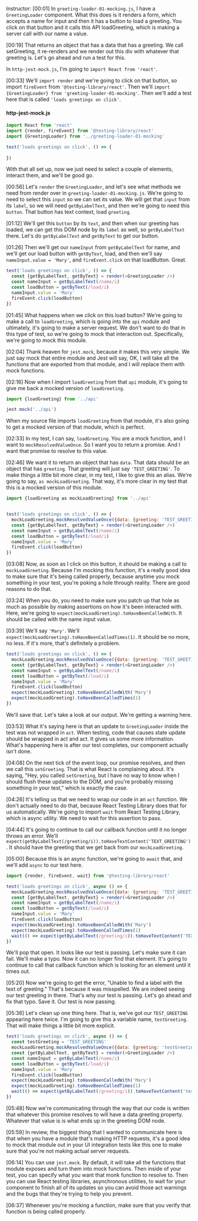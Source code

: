 Instructor: [00:01] In `greeting-loader-01-mocking.js`, I have a `GreetingLoader` component. What this does is it renders a form, which accepts a name for input and then it has a button to load a greeting. You click on that button and it calls this API loadGreeting, which is making a server call with our name a value.

[00:19] That returns an object that has a data that has a greeting. We call setGreeting, it re-renders and we render out this div with whatever that greeting is. Let's go ahead and run a test for this. 

In `http-jest-mock.js`, I'm going to `import React from 'react'`.

[00:33] We'll `import render` and we're going to click on that button, so import `fireEvent` from `'@testing-library/react'`. Then we'll `import {GreetingLoader} from 'greeting-loader-01-mocking'`. Then we'll add a test here that is called `'loads greetings on click'`. 

#### http-jest-mock.js
```js
import React from 'react'
import {render, fireEvent} from '@testing-library/react'
import {GreetingLoader} from '../greeting-loader-01-mocking'

test('loads greetings on click', () => {
  
})
```

With that all set up, now we just need to select a couple of elements, interact them, and we'll be good go.

[00:56] Let's `render` the `GreetingLoader`, and let's see what methods we need from render over in `greeting-loader-01-mocking.js`. We're going to need to select this `input` so we can set its value. We will get that `input` from its `label`, so we will need `getByLabelText`, and then we're going to need this `button`. That button has text context, load `greeting`.

[01:12] We'll get this `button` by its `text`, and then when our greeting has loaded, we can get this DOM node by its `label` as well, so `getByLabelText` there. Let's do `getByLabelText` and `getByText` to get our button.

[01:26] Then we'll get our `nameInput` from `getByLabelText` for name, and we'll get our load button with `getByText`, load, and then we'll say `nameInput.value = 'Mary'`, and `fireEvent.click` on that loadButton. Great.

```js
test('loads greetings on click', () => {
  const {getByLabelText, getByText} = render(<GreetingLoader />)
  const nameInput = getByLabelText(/name/i)
  const loadButton = getByText(/load/i)
  nameInput.value = 'Mary'
  fireEvent.click(loadButton)
})
```

[01:45] What happens when we click on this load button? We're going to make a call to `loadGreeting`, which is going into the `api` module and ultimately, it's going to make a server request. We don't want to do that in this type of test, so we're going to mock that interaction out. Specifically, we're going to mock this module.

[02:04] Thank heaven for `jest.mock`, because it makes this very simple. We just say mock that entire module and Jest will say, OK, I will take all the functions that are exported from that module, and I will replace them with mock functions.

[02:16] Now when I import `loadGreeting` from that `api` module, it's going to give me back a mocked version of `loadGreeting`. 

```js
import {loadGreeting} from '../api'

jest.mock('../api')
```

When my source file imports `loadGreeting` from that module, it's also going to get a mocked version of that module, which is perfect.

[02:33] In my test, I can say, `loadGreeting`. You are a mock function, and I want to `mockResolvedValueOnce`. So I want you to return a promise. And I want that promise to resolve to this value.

[02:46] We want it to return an object that has `data`. That data should be an object that has `greeting`. That greeting will just say `'TEST_GREETING'`. To make things a little bit more clear, in my test, I like to give this an alias. We're going to say, `as mockLoadGreeting`. That way, it's more clear in my test that this is a mocked version of this module.

```js
import {loadGreeting as mockLoadGreeting} from '../api'


test('loads greetings on click', () => {
  mockLoadGreeting.mockResolvedValueOnce({data: {greeting: 'TEST_GREETING'}})
  const {getByLabelText, getByText} = render(<GreetingLoader />)
  const nameInput = getByLabelText(/name/i)
  const loadButton = getByText(/load/i)
  nameInput.value = 'Mary'
  fireEvent.click(loadButton)
})
```

[03:08] Now, as soon as I click on this button, it should be making a call to `mockLoadGreeting`. Because I'm mocking this function, it's a really good idea to make sure that it's being called properly, because anytime you mock something in your test, you're poking a hole through reality. There are good reasons to do that.

[03:24] When you do, you need to make sure you patch up that hole as much as possible by making assertions on how it's been interacted with. Here, we're going to `expect(mockLoadGreeting).toHaveBeenCalledWith`. It should be called with the name input value.

[03:39] We'll say `'Mary'`. We'll `expect(mockLoadGreeting).toHaveBeenCalledTimes(1)`. It should be no more, no less. If it's more, that's definitely a problem. 

```js
test('loads greetings on click', () => {
  mockLoadGreeting.mockResolvedValueOnce({data: {greeting: 'TEST_GREETING'}})
  const {getByLabelText, getByText} = render(<GreetingLoader />)
  const nameInput = getByLabelText(/name/i)
  const loadButton = getByText(/load/i)
  nameInput.value = 'Mary'
  fireEvent.click(loadButton)
  expect(mockLoadGreeting).toHaveBeenCalledWith('Mary')
  expect(mockLoadGreeting).toHaveBeenCalledTimes(1)
})
```

We'll save that. Let's take a look at our output. We're getting a warning here.

[03:53] What it's saying here is that an update to `GreetingLoader` inside the test was not wrapped in `act`. When testing, code that causes state update should be wrapped in act and act. It gives us some more information. What's happening here is after our test completes, our component actually isn't done.

[04:08] On the next tick of the event loop, our promise resolves, and then we call this `setGreeting`. That is what React is complaining about. It's saying, "Hey, you called `setGreeting`, but I have no way to know when I should flush these updates to the DOM, and you're probably missing something in your test," which is exactly the case.

[04:26] It's telling us that we need to wrap our code in an `act` function. We don't actually need to do that, because React Testing Library does that for us automatically. We're going to import `wait` from React Testing Library, which is async utility. We need to wait for this assertion to pass.

[04:44] It's going to continue to call our callback function until it no longer throws an error. We'll `expect(getByLabelText(/greeting/i)).toHaveTextContent('TEXT_GREETING')`. It should have the greeting that we get back from our `mockLoadGreeting`.

[05:00] Because this is an async function, we're going to `await` that, and we'll add `async` to our test here. 

```js
import {render, fireEvent, wait} from '@testing-library/react'

test('loads greetings on click', async () => {
  mockLoadGreeting.mockResolvedValueOnce({data: {greeting: 'TEST_GREETING'}})
  const {getByLabelText, getByText} = render(<GreetingLoader />)
  const nameInput = getByLabelText(/name/i)
  const loadButton = getByText(/load/i)
  nameInput.value = 'Mary'
  fireEvent.click(loadButton)
  expect(mockLoadGreeting).toHaveBeenCalledWith('Mary')
  expect(mockLoadGreeting).toHaveBeenCalledTimes(1)
  wait(() => expect(getByLabelText(/greeting/i)).toHaveTextContent('TEXT_GREETING'))
})
```

We'll pop that open. It looks like our test is passing. Let's make sure it can fail. We'll make a typo. Now it can no longer find that element. It's going to continue to call that callback function which is looking for an element until it times out.

[05:20] Now we're going to get the error, "Unable to find a label with the text of greeting." That's because it was misspelled. We are indeed seeing our test greeting in there. That's why our test is passing. Let's go ahead and fix that typo. Save it. Our test is now passing.

[05:36] Let's clean up one thing here. That is, we've got our `TEST_GREETING` appearing here twice. I'm going to give this a variable name, `testGreeting`. That will make things a little bit more explicit.

```js
test('loads greetings on click', async () => {
  const testGreeting = 'TEST_GREETING'
  mockLoadGreeting.mockResolvedValueOnce({data: {greeting: 'testGreeting'}})
  const {getByLabelText, getByText} = render(<GreetingLoader />)
  const nameInput = getByLabelText(/name/i)
  const loadButton = getByText(/load/i)
  nameInput.value = 'Mary'
  fireEvent.click(loadButton)
  expect(mockLoadGreeting).toHaveBeenCalledWith('Mary')
  expect(mockLoadGreeting).toHaveBeenCalledTimes(1)
  wait(() => expect(getByLabelText(/greeting/i)).toHaveTextContent('testGreeting'))
})
```

[05:48] Now we're communicating through the way that our code is written that whatever this promise resolves to will have a data greeting property. Whatever that value is is what ends up in the greeting DOM node.

[05:59] In review, the biggest thing that I wanted to communicate here is that when you have a module that's making HTTP requests, it's a good idea to mock that module out in your UI integration tests like this one to make sure that you're not making actual server requests.

[06:14] You can use `jest.mock`. By default, it will take all the functions that module exposes and turn them into mock functions. Then inside of your test, you can specify what you want that monk function to resolve to. Then you can use React testing libraries, asynchronous utilities, to wait for your component to finish all of its updates so you can avoid those act warnings and the bugs that they're trying to help you prevent.

[06:37] Whenever you're mocking a function, make sure that you verify that function is being called properly.